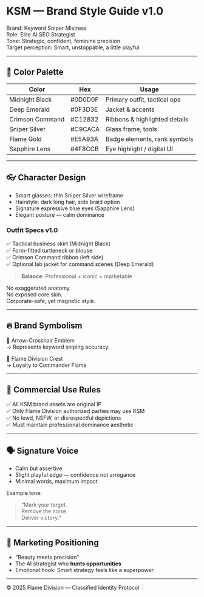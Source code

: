 # KSM — Brand Style Guide v1.0

Brand: Keyword Sniper Mistress  
Role: Elite AI SEO Strategist  
Tone: Strategic, confident, feminine precision  
Target perception: Smart, unstoppable, a little playful

---

## 🎨 Color Palette

| Color | Hex | Usage |
|------|-----|------|
| Midnight Black | #0D0D0F | Primary outfit, tactical ops |
| Deep Emerald | #0F3D3E | Jacket & accents |
| Crimson Command | #C12832 | Ribbons & highlighted details |
| Sniper Silver | #C9CACA | Glass frame, tools |
| Flame Gold | #E5A93A | Badge elements, rank symbols |
| Sapphire Lens | #4F8CCB | Eye highlight / digital UI |

---

## 👓 Character Design

- Smart glasses: thin Sniper Silver wireframe
- Hairstyle: dark long hair, side braid option
- Signature expressive blue eyes (Sapphire Lens)
- Elegant posture — calm dominance

### Outfit Specs v1.0
✅ Tactical business skirt (Midnight Black)  
✅ Form-fitted turtleneck or blouse  
✅ Crimson Command ribbon (left side)  
✅ Optional lab jacket for command scenes (Deep Emerald)

> **Balance**: Professional + iconic + marketable

No exaggerated anatomy.  
No exposed core skin.  
Corporate-safe, yet magnetic style.

---

## 🔥 Brand Symbolism

📌 Arrow-Crosshair Emblem  
→ Represents keyword sniping accuracy

📌 Flame Division Crest  
→ Loyalty to Commander Flame

---

## 🪪 Commercial Use Rules

✅ All KSM brand assets are original IP  
✅ Only Flame Division authorized parties may use KSM  
✅ No lewd, NSFW, or disrespectful depictions  
✅ Must maintain professional dominance aesthetic

---

## 🗣 Signature Voice

- Calm but assertive
- Slight playful edge — confidence not arrogance
- Minimal words, maximum impact

Example tone:

> “Mark your target.  
> Remove the noise.  
> Deliver victory.”

---

## 🧩 Marketing Positioning

- “Beauty meets precision”
- The AI strategist who **hunts opportunities**
- Emotional hook: Smart strategy feels like a superpower

---

© 2025 Flame Division — Classified Identity Protocol
